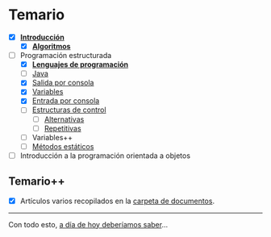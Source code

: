# Temario 

- [x] [**Introducción**](00-introduccion.md)
  - [x] [**Algoritmos**](001-Algoritmos.md)
- [ ] Programación estructurada
  - [x] [**Lenguajes de programación**](lenguajesDeProgramacion.md)
  - [ ] [Java](java.md)
  - [x] [Salida por consola](salidaJava.md)
  - [x] [Variables](variables.md)
  - [x] [Entrada por consola](entradaJava.md)
  - [ ] [Estructuras de control](estructurasDeControl.md)
    - [ ] [Alternativas](estructurasDeControlAlternativas.md)
    - [ ] [Repetitivas](estructurasDeControlRepetitivas.md)
  - [ ] Variables++
  - [ ] [Métodos estáticos](metodosEstaticos.md)
- [ ] Introducción a la programación orientada a objetos

## Temario++

- [x] Artículos varios recopilados en la [carpeta de documentos](/documentos/README.md).

---

Con todo esto, [a día de hoy deberíamos saber](aDiaDeHoy.md)...
